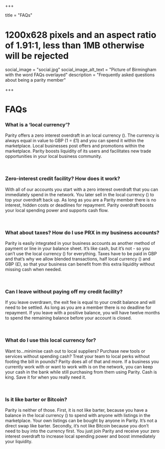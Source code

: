 +++

title = "FAQs"
# 1200x628 pixels and an aspect ratio of 1.91:1, less than 1MB otherwise will be rejected
social_image = "social.jpg"
social_image_alt_text = "Picture of Birmingham with the word FAQs overlayed"
description = "Frequently asked questions about being a parity member"

+++

# FAQs

### What is a ‘local currency’? 
Parity offers a zero interest overdraft in an local currency (<span class="parity-currency"></span>). The currency is always equal in value to GBP (<span class="parity-currency"></span>1 = £1) and you can spend it within the marketplace. Local businesses post offers and promotions within the marketplace. Parity boosts liquidity of its users and facilitates new trade opportunities in your local business community. 

<br>

### Zero-interest credit facility? How does it work? 
With all of our accounts you start with a zero interest overdraft that you can immediately spend in the network. You later sell in the local currency (<span class="parity-currency"></span>) to top your overdraft back up. As long as you are a Parity member there is no interest, hidden costs or deadlines for repayment. Parity overdraft boosts your local spending power and supports cash flow. 

<br>

### What about taxes? How do I use PRX in my business accounts? 
Parity is easily integrated in your business accounts as another method of payment or line in your balance sheet. It’s like cash, but it’s not - so you can’t use the local currency (<span class="parity-currency"></span>) for everything. Taxes have to be paid in GBP and that’s why we allow blended transactions, half local currency (<span class="parity-currency"></span>) and GBP (£), so that your business can benefit from this extra liquidity without missing cash when needed. 

<br>

### Can I leave without paying off my credit facility?
If you leave overdrawn, the exit fee is equal to your credit balance and will need to be settled. As long as you are a member there is no deadline for repayment. If you leave with a positive balance, you will have twelve months to spend the remaining balance before your account is closed.

<br>

### What do I use this local currency for?
Want to…minimise cash out to local suppliers? Purchase new tools or services without spending cash? Treat your team to local perks without footing the bill in pounds? Parity does all of that and more. If a business you currently work with or want to work with is on the network, you can keep your cash in the bank while still purchasing from them using Parity. Cash is king. Save it for when you really need it.

<br>

### Is it like barter or Bitcoin? 
Parity is neither of those. First, it is not like barter, because you have a balance in the local currency (<span class="parity-currency"></span>) to spend with anyone with listings in the marketplace. Your own listings can be bought by anyone in Parity. It’s not a direct swap like barter. Secondly, it’s not like Bitcoin because you don’t need to buy into the currency first. You just join Parity and receive your zero interest overdraft to increase local spending power and boost immediately your liquidity.

